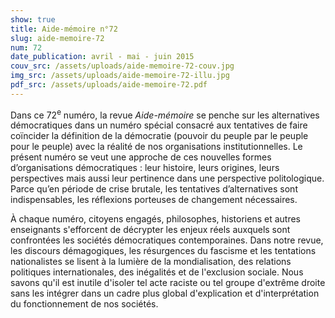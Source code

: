 ```yaml
---
show: true
title: Aide-mémoire n°72
slug: aide-memoire-72
num: 72
date_publication: avril - mai - juin 2015
couv_src: /assets/uploads/aide-memoire-72-couv.jpg
img_src: /assets/uploads/aide-memoire-72-illu.jpg
pdf_src: /assets/uploads/aide-memoire-72.pdf
---
```

Dans ce 72<sup>e</sup> numéro, la revue _Aide-mémoire_ se penche sur les alternatives démocratiques dans un numéro spécial consacré aux tentatives de faire coïncider la définition de la démocratie (pouvoir du peuple par le peuple pour le peuple) avec la réalité de nos organisations institutionnelles. Le présent numéro se veut une approche de ces nouvelles formes d’organisations démocratiques : leur histoire, leurs origines, leurs perspectives mais aussi leur pertinence dans une perspective politologique. Parce qu’en période de crise brutale, les tentatives d’alternatives sont indispensables, les réflexions porteuses de changement nécessaires.

À chaque numéro, citoyens engagés, philosophes, historiens et autres enseignants s'efforcent de décrypter les enjeux réels auxquels sont confrontées les sociétés démocratiques contemporaines. Dans notre revue, les discours démagogiques, les résurgences du fascisme et les tentations nationalistes se lisent à la lumière de la mondialisation, des relations politiques internationales, des inégalités et de l'exclusion sociale. Nous savons qu'il est inutile d'isoler tel acte raciste ou tel groupe d'extrême droite sans les intégrer dans un cadre plus global d'explication et d'interprétation du fonctionnement de nos sociétés.